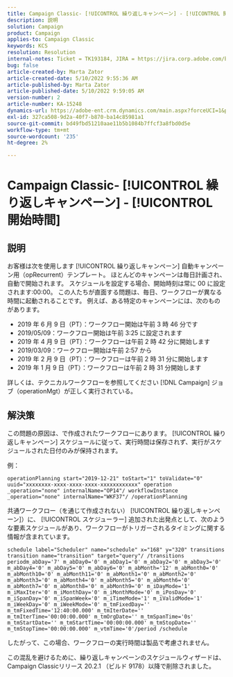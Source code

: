 ```yaml
---
title: Campaign Classic- [!UICONTROL 繰り返しキャンペーン] - [!UICONTROL 開始時間]
description: 説明
solution: Campaign
product: Campaign
applies-to: Campaign Classic
keywords: KCS
resolution: Resolution
internal-notes: Ticket = TK193184, JIRA = https://jira.corp.adobe.com/browse/NEO-18567
bug: false
article-created-by: Marta Zator
article-created-date: 5/10/2022 9:55:36 AM
article-published-by: Marta Zator
article-published-date: 5/10/2022 9:59:05 AM
version-number: 2
article-number: KA-15248
dynamics-url: https://adobe-ent.crm.dynamics.com/main.aspx?forceUCI=1&pagetype=entityrecord&etn=knowledgearticle&id=c8207854-47d0-ec11-a7b5-00224809c101
exl-id: 327ca508-9d2a-40f7-b870-ba14c85981a1
source-git-commit: bd49fbd51210aae11b5b1084b7ffcf3a8fbd0d5e
workflow-type: tm+mt
source-wordcount: '235'
ht-degree: 2%

---
```


# Campaign Classic- [!UICONTROL 繰り返しキャンペーン] - [!UICONTROL 開始時間]

## 説明


お客様は次を使用します [!UICONTROL 繰り返しキャンペーン] 自動キャンペーン用（opRecurrent）テンプレート。 ほとんどのキャンペーンは毎日計画され、自動で開始されます。 スケジュールを設定する場合、開始時刻は常に 00 に設定されます:00:00。 この人たちが直面する問題は、毎日、ワークフローが異なる時間に起動されることです。
例えば、ある特定のキャンペーンには、次のものがあります。

- 2019 年 6 月 9 日（PT）：ワークフロー開始は午前 3 時 46 分です
- 2019/05/09：ワークフロー開始は午前 3:25 に設定されます
- 2019 年 4 月 9 日（PT）：ワークフローは午前 2 時 42 分に開始します
- 2019/03/09：ワークフロー開始は午前 2:57 から
- 2019 年 2 月 9 日（PT）：ワークフローは午前 2 時 31 分に開始します
- 2019 年 1 月 9 日（PT）：ワークフローは午前 2 時 31 分開始します


詳しくは、テクニカルワークフローを参照してください [!DNL Campaign] ジョブ（operationMgt）が正しく実行されている。


## 解決策


この問題の原因は、で作成されたワークフローにあります。 [!UICONTROL 繰り返しキャンペーン] スケジュールに従って、実行時間は保存されず、実行がスケジュールされた日付のみが保持されます。

例：

`operationPlanning start="2019-12-21" toStart="1" toValidate="0" uuid="xxxxxxxx-xxxx-xxxx-xxxx-xxxxxxxxxxxx" operation _operation="none" internalName="OP14"/ workflowInstance _operation="none" internalName="WKF37"/ /operationPlanning`

共通ワークフロー（を通じて作成されない） [!UICONTROL 繰り返しキャンペーン]）に、 [!UICONTROL スケジューラー] 追加された出発点として、次のような要素スケジュールがあり、ワークフローがトリガーされるタイミングに関する情報が含まれています。

`schedule label="Scheduler" name="schedule" x="168" y="320" transitions transition name="transition" target="query"/ /transitions periodm_abDay='7' m_abDay0='0' m_abDay1='0' m_abDay2='0' m_abDay3='0' m_abDay4='0' m_abDay5='0' m_abDay6='0' m_abMonth='12' m_abMonth0='0' m_abMonth10='0' m_abMonth11='0' m_abMonth1='0' m_abMonth2='0' m_abMonth3='0' m_abMonth4='0' m_abMonth5='0' m_abMonth6='0' m_abMonth7='0' m_abMonth8='0' m_abMonth9='0' m_iDayMode='1' m_iMaxIter='0' m_iMonthDay='0' m_iMonthMode='0' m_iPosDay='0' m_iSpanDay='0' m_iSpanWeek='0' m_iTimeMode='1' m_iValidMode='1' m_iWeekDay='0' m_iWeekMode='0' m_tmFixedDay='' m_tmFixedTime='12:40:00.000' m_tmIterDate='' m_tmIterTime='00:00:00.000' m_tmOrgDate='' m_tmSpanTime='0s' m_tmStartDate='' m_tmStartTime='00:00:00.000' m_tmStopDate='' m_tmStopTime='00:00:00.000' m_vtmTime='0'/period /schedule`

したがって、この場合、ワークフローの実行時間は製品で考慮されません。

この混乱を避けるために、繰り返しキャンペーンのスケジュールウィザードは、Campaign Classicリリース 20.2.1 （ビルド 9178）以降で削除されました。
